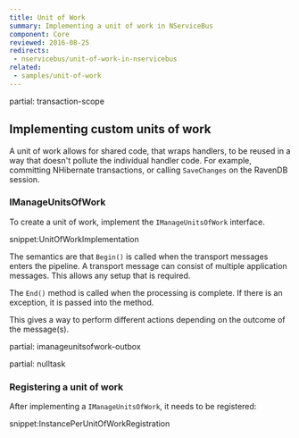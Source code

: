 ```yaml
---
title: Unit of Work
summary: Implementing a unit of work in NServiceBus
component: Core
reviewed: 2016-08-25
redirects:
 - nservicebus/unit-of-work-in-nservicebus
related:
 - samples/unit-of-work
---
```


partial: transaction-scope


## Implementing custom units of work

A unit of work allows for shared code, that wraps handlers, to be reused in a way that doesn't pollute the individual handler code. For example, committing NHibernate transactions, or calling `SaveChanges` on the RavenDB session.


### IManageUnitsOfWork

To create a unit of work, implement the `IManageUnitsOfWork` interface.

snippet:UnitOfWorkImplementation

The semantics are that `Begin()` is called when the transport messages enters the pipeline. A transport message can consist of multiple application messages. This allows any setup that is required.

The `End()` method is called when the processing is complete. If there is an exception, it is passed into the method.

This gives a way to perform different actions depending on the outcome of the message(s).

partial: imanageunitsofwork-outbox

partial: nulltask


### Registering a unit of work

After implementing a `IManageUnitsOfWork`, it needs to be registered:

snippet:InstancePerUnitOfWorkRegistration